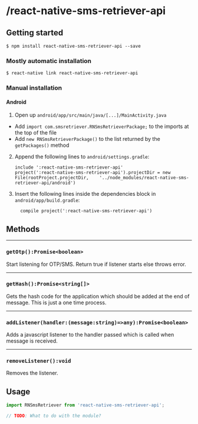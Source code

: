 
# /react-native-sms-retriever-api

## Getting started

`$ npm install react-native-sms-retriever-api --save`

### Mostly automatic installation

`$ react-native link react-native-sms-retriever-api`

### Manual installation


<!-- #### iOS  Not Required

1. In XCode, in the project navigator, right click `Libraries` ➜ `Add Files to [your project's name]`
2. Go to `node_modules` ➜ `react-native-sms-retriever` and add `RNSmsRetriever.xcodeproj`
3. In XCode, in the project navigator, select your project. Add `libRNSmsRetriever.a` to your project's `Build Phases` ➜ `Link Binary With Libraries`
4. Run your project (`Cmd+R`)< -->

#### Android

1. Open up `android/app/src/main/java/[...]/MainActivity.java`
  - Add `import com.smsretriever.RNSmsRetrieverPackage;` to the imports at the top of the file
  - Add `new RNSmsRetrieverPackage()` to the list returned by the `getPackages()` method
2. Append the following lines to `android/settings.gradle`:
  	```
  	include ':react-native-sms-retriever-api'
  	project(':react-native-sms-retriever-api').projectDir = new File(rootProject.projectDir, 	'../node_modules/react-native-sms-retriever-api/android')
  	```
3. Insert the following lines inside the dependencies block in `android/app/build.gradle`:
  	```
      compile project(':react-native-sms-retriever-api')
  	```


## Methods

---
### `getOtp():Promise<boolean>`

Start listening for OTP/SMS. Return true if listener starts else throws error.

---
### `getHash():Promise<string[]>`

Gets the hash code for the application which should be added at the end of message.
This is just a one time process.

---
### `addListener(handler:(message:string)=>any):Promise<boolean>`

Adds a javascript listener to the handler passed which is called when message is received.

---
### `removeListener():void`

Removes the listener.

## Usage
```javascript
import RNSmsRetriever from 'react-native-sms-retriever-api';

// TODO: What to do with the module?





```
  
